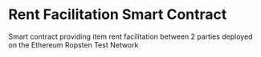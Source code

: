 ﻿# Rent Facilitation Smart Contract
Smart contract providing item rent facilitation between 2 parties deployed on the Ethereum Ropsten Test Network

